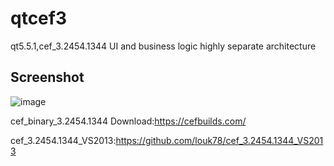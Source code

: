 # qtcef3

qt5.5.1,cef_3.2454.1344
UI and business logic highly separate architecture

Screenshot
-------
![image](https://github.com/louk78/qtcef3/blob/master/qtcef3wnd.PNG)


cef_binary_3.2454.1344 Download:https://cefbuilds.com/

cef_3.2454.1344_VS2013:https://github.com/louk78/cef_3.2454.1344_VS2013
